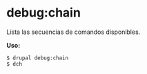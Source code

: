 # debug:chain
Lista las secuencias de comandos disponibles.

**Uso:**
```
$ drupal debug:chain
$ dch  
```
